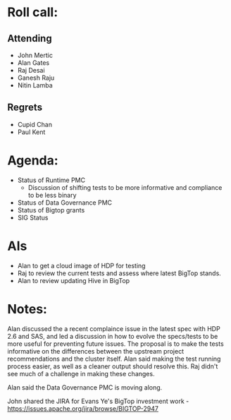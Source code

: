 # Roll call:

## Attending
  * John Mertic
  * Alan Gates
  * Raj Desai
  * Ganesh Raju
  * Nitin Lamba

## Regrets
  * Cupid Chan
  * Paul Kent

# Agenda:

* Status of Runtime PMC
  * Discussion of shifting tests to be more informative and compliance to be less binary
* Status of Data Governance PMC
* Status of Bigtop grants
* SIG Status

# AIs

* Alan to get a cloud image of HDP for testing
* Raj to review the current tests and assess where latest BigTop stands.
* Alan to review updating Hive in BigTop

# Notes:

Alan discussed the a recent complaince issue in the latest spec with HDP 2.6 and SAS, and led a discussion in how to evolve the specs/tests to be more useful for preventing future issues. The proposal is to make the tests informative on the differences between the upstream project recommendations and the cluster itself. Alan said making the test running process easier, as well as a cleaner output should resolve this. Raj didn't see much of a challenge in making these changes.

Alan said the Data Governance PMC is moving along.

John shared the JIRA for Evans Ye's BigTop investment work - https://issues.apache.org/jira/browse/BIGTOP-2947
